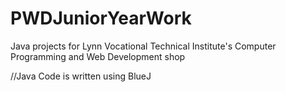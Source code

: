 # PWDJuniorYearWork
Java projects for Lynn Vocational Technical Institute's Computer Programming and Web Development shop 

//Java Code is written using BlueJ
